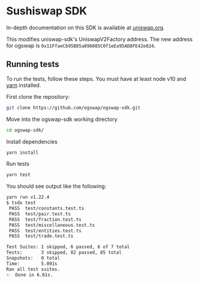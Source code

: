 # Sushiswap SDK

In-depth documentation on this SDK is available at [uniswap.org](https://uniswap.org/docs/v2/SDK/getting-started/).

This modifies uniswap-sdk's UniswapV2Factory address. The new address for ogswap is  `0x11FfaeCb95B85a896085C0f1eEa95AD8FE42e024`.

## Running tests

To run the tests, follow these steps. You must have at least node v10 and [yarn](https://yarnpkg.com/) installed.

First clone the repository:

```sh
git clone https://github.com/ogswap/ogswap-sdk.git
```

Move into the ogswap-sdk working directory

```sh
cd ogswap-sdk/
```

Install dependencies

```sh
yarn install
```

Run tests

```sh
yarn test
```

You should see output like the following:

```sh
yarn run v1.22.4
$ tsdx test
 PASS  test/constants.test.ts
 PASS  test/pair.test.ts
 PASS  test/fraction.test.ts
 PASS  test/miscellaneous.test.ts
 PASS  test/entities.test.ts
 PASS  test/trade.test.ts

Test Suites: 1 skipped, 6 passed, 6 of 7 total
Tests:       3 skipped, 82 passed, 85 total
Snapshots:   0 total
Time:        5.091s
Ran all test suites.
✨  Done in 6.61s.
```
